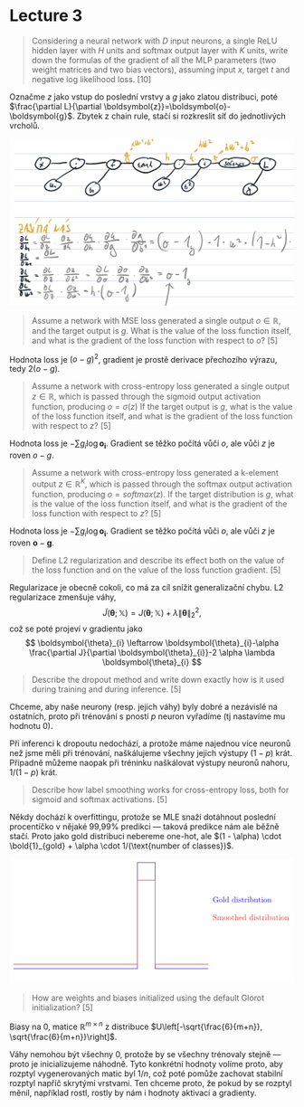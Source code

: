 # Lecture 3

> Considering a neural network with $D$ input neurons, a single ReLU hidden layer with $H$ units and softmax output layer with $K$ units, write down the formulas of the gradient of all the MLP parameters (two weight matrices and two bias vectors), assuming input $x$, target $t$ and negative log likelihood loss. [10]

Označme $z$ jako vstup do poslední vrstvy a $g$ jako zlatou distribuci, poté $\frac{\partial L}{\partial \boldsymbol{z}}=\boldsymbol{o}-\boldsymbol{g}$. Zbytek z chain rule, stačí si rozkreslit síť do jednotlivých vrcholů.

![IMG_10958CBE3FD3-1](images/IMG_10958CBE3FD3-1.jpeg)

> Assume a network with MSE loss generated a single output $o \in \mathbb{R}$, and the target output is $g$. What is the value of the loss function itself, and what is the gradient of the loss function with respect to $o$? [5]

Hodnota loss je $(o - g)^2$, gradient je prostě derivace přechozího výrazu, tedy $2(o - g)$.

> Assume a network with cross-entropy loss generated a single output $z \in \mathbb{R}$, which is passed through the sigmoid output activation function, producing $o = \sigma(z)$ If the target output is $g$, what is the value of the loss function itself, and what is the gradient of the loss function with respect to $z$? [5]

Hodnota loss je $- ∑ g_i \log \boldsymbol{o_i}$. Gradient se těžko počítá vůči $o$, ale vůči $z$ je roven $o-g$.

> Assume a network with cross-entropy loss generated a k-element output $z \in \mathbb{R}^K$, which is passed through the softmax output activation function, producing $o=softmax(z)$. If the target distribution is $g$, what is the value of the loss function itself, and what is the gradient of the loss function with respect to $z$? [5]

Hodnota loss je $- ∑ g_i \log \boldsymbol{o_i}$. Gradient se těžko počítá vůči $o$, ale vůči $z$ je roven $\boldsymbol{o}-\boldsymbol{g}$.

> Define L2 regularization and describe its effect both on the value of the loss function and on the value of the loss function gradient. [5]

Regularizace je obecně cokoli, co má za cíl snížit generalizační chybu. L2 regularizace zmenšuje váhy, 
$$
\tilde{J}(\boldsymbol{\theta} ; \mathbb{X})=J(\boldsymbol{\theta} ; \mathbb{X})+\lambda\|\boldsymbol{\theta}\|_{2}^{2},
$$
což se poté projeví v gradientu jako
$$
\boldsymbol{\theta}_{i} \leftarrow \boldsymbol{\theta}_{i}-\alpha \frac{\partial J}{\partial \boldsymbol{\theta}_{i}}-2 \alpha \lambda \boldsymbol{\theta}_{i}
$$

> Describe the dropout method and write down exactly how is it used during training and during inference. [5]

Chceme, aby naše neurony (resp. jejich váhy) byly dobré a nezávislé na ostatních, proto při trénování s pností $p$ neuron vyřadíme (tj nastavíme mu hodnotu 0).

Při inferenci k dropoutu nedochází, a protože máme najednou více neuronů než jsme měli při trénování, naškálujeme všechny jejich výstupy $(1-p)$ krát. Případně můžeme naopak při tréninku naškálovat výstupy neuronů nahoru, $1/(1-p)$ krát.

> Describe how label smoothing works for cross-entropy loss, both for sigmoid and softmax activations. [5]

Někdy dochází k overfittingu, protože se MLE snaží dotáhnout poslední procentíčko v nějaké 99,99% predikci — taková predikce nám ale běžně stačí. Proto jako gold distribuci nebereme one-hot, ale $(1 - \alpha) \cdot \bold{1}_{gold} + \alpha \cdot 1/(\text{number of classes})$.

![IMG_D295C532AEB2-1](images/IMG_D295C532AEB2-1.jpeg)

> How are weights and biases initialized using the default Glorot initialization? [5]

Biasy na 0, matice $\mathbb{R}^{m \times n}$ z distribuce $U\left[-\sqrt{\frac{6}{m+n}}, \sqrt{\frac{6}{m+n}}\right]$.

 Váhy nemohou být všechny 0, protože by se všechny trénovaly stejně — proto je inicializujeme náhodně. Tyto konkrétní hodnoty volíme proto, aby rozptyl vygenerovaných matic byl $1/n$, což poté pomůže zachovat stabilní rozptyl napříč skrytými vrstvami. Ten chceme proto, že pokud by se rozptyl měnil, například rostl, rostly by nám i hodnoty aktivací a gradienty.